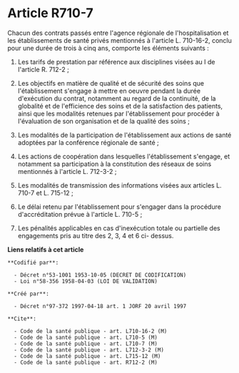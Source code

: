 # Article R710-7

Chacun des contrats passés entre l'agence régionale de l'hospitalisation et les établissements de santé privés mentionnés à
l'article L. 710-16-2, conclu pour une durée de trois à cinq ans, comporte les éléments suivants :

1. Les tarifs de prestation par référence aux disciplines visées au I de l'article R. 712-2 ;

2. Les objectifs en matière de qualité et de sécurité des soins que l'établissement s'engage à mettre en oeuvre pendant la
durée d'exécution du contrat, notamment au regard de la continuité, de la globalité et de l'efficience des soins et de la
satisfaction des patients, ainsi que les modalités retenues par l'établissement pour procéder à l'évaluation de son
organisation et de la qualité des soins ;

3. Les modalités de la participation de l'établissement aux actions de santé adoptées par la conférence régionale de santé ;

4. Les actions de coopération dans lesquelles l'établissement s'engage, et notamment sa participation à la constitution des
réseaux de soins mentionnés à l'article L. 712-3-2 ;

5. Les modalités de transmission des informations visées aux articles L. 710-7 et L. 715-12 ;

6. Le délai retenu par l'établissement pour s'engager dans la procédure d'accréditation prévue à l'article L. 710-5 ;

7. Les pénalités applicables en cas d'inexécution totale ou partielle des engagements pris au titre des 2, 3, 4 et 6 ci-
dessus.

**Liens relatifs à cet article**

	**Codifié par**:

	  - Décret n°53-1001 1953-10-05 (DECRET DE CODIFICATION)
	  - Loi n°58-356 1958-04-03 (LOI DE VALIDATION)

	**Créé par**:

	  - Décret n°97-372 1997-04-18 art. 1 JORF 20 avril 1997

	**Cite**:

	  - Code de la santé publique - art. L710-16-2 (M)
	  - Code de la santé publique - art. L710-5 (M)
	  - Code de la santé publique - art. L710-7 (M)
	  - Code de la santé publique - art. L712-3-2 (M)
	  - Code de la santé publique - art. L715-12 (M)
	  - Code de la santé publique - art. R712-2 (M)
